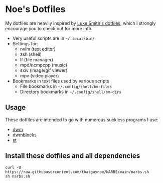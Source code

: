 # Noe's Dotfiles

My dotfiles are heavily inspired by [Luke Smith's dotfiles](https://github.com/LukeSmithxyz/voidrice), which I strongly encourage you to check out for more info.

* Very useful scripts are in `~/.local/bin/`
* Settings for:
    * nvim (text editor)
    * zsh (shell)
    * lf (file manager)
    * mpd/ncmpcpp (music)
    * sxiv (image/gif viewer)
    * mpv (video player)
* Bookmarks in text files used by various scripts
    * File bookmarks in `~/.config/shell/bm-files`
    * Directory bookmarks in `~/.config/shell/bm-dirs`

## Usage

These dotfiles are intended to go with numerous suckless programs I use:

* [dwm](https://github.com/thatguynoe/dwm)
* [dwmblocks](https://github.com/thatguynoe/dwmblocks)
* [st](https://github.com/thatguynoe/st)

## Install these dotfiles and all dependencies

```
curl -O https://raw.githubusercontent.com/thatguynoe/NARBS/main/narbs.sh
sh narbs.sh
```